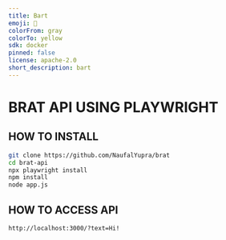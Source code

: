 ```yaml
---
title: Bart
emoji: 🏢
colorFrom: gray
colorTo: yellow
sdk: docker
pinned: false
license: apache-2.0
short_description: bart
---
```


# BRAT API USING PLAYWRIGHT

## HOW TO INSTALL

```bash
git clone https://github.com/NaufalYupra/brat
cd brat-api
npx playwright install
npm install
node app.js
```

## HOW TO ACCESS API

```
http://localhost:3000/?text=Hi!
```
